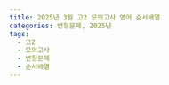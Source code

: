 ```yaml
---
title: 2025년 3월 고2 모의고사 영어 순서배열
categories: 변형문제, 2025년
tags:
  - 고2
  - 모의고사
  - 변형문제
  - 순서배열
---
```

